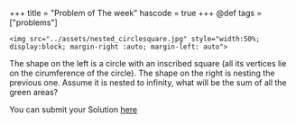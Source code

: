 +++
title = "Problem of The week"
hascode = true
+++
@def tags = ["problems"]

~~~
<img src="../assets/nested_circlesquare.jpg" style="width:50%; display:block; margin-right :auto; margin-left: auto">
~~~

The shape on the left is a circle with an inscribed square (all its vertices lie on the cirumference of the circle). The shape on the right is nesting the previous one. Assume it is nested to infinity, what will be the sum of all the green areas?

 
You can submit your Solution [here](https://forms.gle/ypTPRDJMgLz5uQ8Q8)
